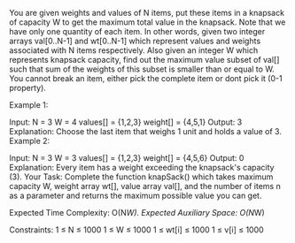 You are given weights and values of N items, put these items in a knapsack of capacity W to get the maximum total value in the knapsack. Note that we have only one quantity of each item.
In other words, given two integer arrays val[0..N-1] and wt[0..N-1] which represent values and weights associated with N items respectively. Also given an integer W which represents knapsack capacity, find out the maximum value subset of val[] such that sum of the weights of this subset is smaller than or equal to W. You cannot break an item, either pick the complete item or dont pick it (0-1 property).

Example 1:

Input:
N = 3
W = 4
values[] = {1,2,3}
weight[] = {4,5,1}
Output: 3
Explanation: Choose the last item that weighs 1 unit and holds a value of 3. 
Example 2:

Input:
N = 3
W = 3
values[] = {1,2,3}
weight[] = {4,5,6}
Output: 0
Explanation: Every item has a weight exceeding the knapsack's capacity (3).
Your Task:
Complete the function knapSack() which takes maximum capacity W, weight array wt[], value array val[], and the number of items n as a parameter and returns the maximum possible value you can get.

Expected Time Complexity: O(N*W).
Expected Auxiliary Space: O(N*W)

Constraints:
1 ≤ N ≤ 1000
1 ≤ W ≤ 1000
1 ≤ wt[i] ≤ 1000
1 ≤ v[i] ≤ 1000
